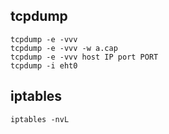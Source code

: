 ## tcpdump

```shell
tcpdump -e -vvv
tcpdump -e -vvv -w a.cap
tcpdump -e -vvv host IP port PORT 
tcpdump -i eht0

```

## iptables

```shell
iptables -nvL
```